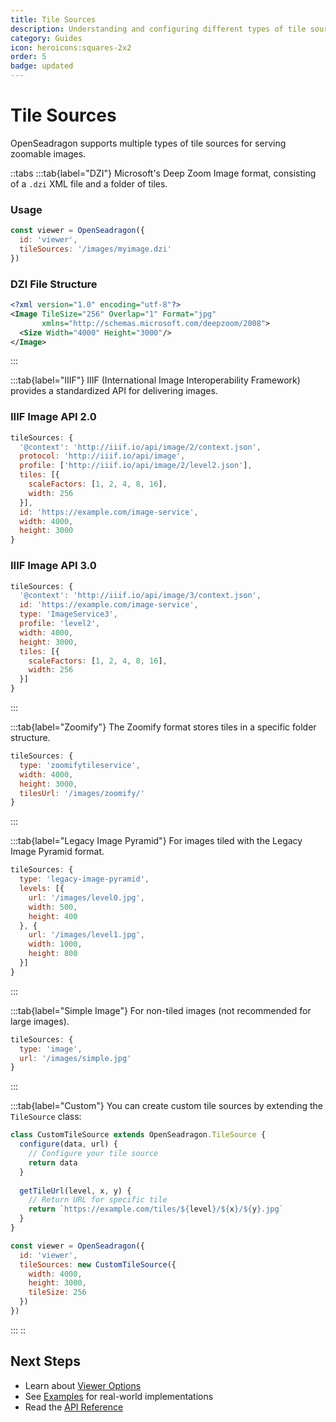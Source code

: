 ```yaml
---
title: Tile Sources
description: Understanding and configuring different types of tile sources
category: Guides
icon: heroicons:squares-2x2
order: 5
badge: updated
---
```


# Tile Sources

OpenSeadragon supports multiple types of tile sources for serving zoomable images.

::tabs
:::tab{label="DZI"}
Microsoft's Deep Zoom Image format, consisting of a `.dzi` XML file and a folder of tiles.

### Usage

```javascript
const viewer = OpenSeadragon({
  id: 'viewer',
  tileSources: '/images/myimage.dzi'
})
```

### DZI File Structure

```xml
<?xml version="1.0" encoding="utf-8"?>
<Image TileSize="256" Overlap="1" Format="jpg" 
       xmlns="http://schemas.microsoft.com/deepzoom/2008">
  <Size Width="4000" Height="3000"/>
</Image>
```
:::

:::tab{label="IIIF"}
IIIF (International Image Interoperability Framework) provides a standardized API for delivering images.

### IIIF Image API 2.0

```javascript
tileSources: {
  '@context': 'http://iiif.io/api/image/2/context.json',
  protocol: 'http://iiif.io/api/image',
  profile: ['http://iiif.io/api/image/2/level2.json'],
  tiles: [{
    scaleFactors: [1, 2, 4, 8, 16],
    width: 256
  }],
  id: 'https://example.com/image-service',
  width: 4000,
  height: 3000
}
```

### IIIF Image API 3.0

```javascript
tileSources: {
  '@context': 'http://iiif.io/api/image/3/context.json',
  id: 'https://example.com/image-service',
  type: 'ImageService3',
  profile: 'level2',
  width: 4000,
  height: 3000,
  tiles: [{
    scaleFactors: [1, 2, 4, 8, 16],
    width: 256
  }]
}
```
:::

:::tab{label="Zoomify"}
The Zoomify format stores tiles in a specific folder structure.

```javascript
tileSources: {
  type: 'zoomifytileservice',
  width: 4000,
  height: 3000,
  tilesUrl: '/images/zoomify/'
}
```
:::

:::tab{label="Legacy Image Pyramid"}
For images tiled with the Legacy Image Pyramid format.

```javascript
tileSources: {
  type: 'legacy-image-pyramid',
  levels: [{
    url: '/images/level0.jpg',
    width: 500,
    height: 400
  }, {
    url: '/images/level1.jpg',
    width: 1000,
    height: 800
  }]
}
```
:::

:::tab{label="Simple Image"}
For non-tiled images (not recommended for large images).

```javascript
tileSources: {
  type: 'image',
  url: '/images/simple.jpg'
}
```
:::

:::tab{label="Custom"}
You can create custom tile sources by extending the `TileSource` class:

```javascript
class CustomTileSource extends OpenSeadragon.TileSource {
  configure(data, url) {
    // Configure your tile source
    return data
  }
  
  getTileUrl(level, x, y) {
    // Return URL for specific tile
    return `https://example.com/tiles/${level}/${x}/${y}.jpg`
  }
}

const viewer = OpenSeadragon({
  id: 'viewer',
  tileSources: new CustomTileSource({
    width: 4000,
    height: 3000,
    tileSize: 256
  })
})
```
:::
::

## Next Steps

- Learn about [Viewer Options](/docs/configuration)
- See [Examples](/examples) for real-world implementations
- Read the [API Reference](/docs/api/tilesource)
